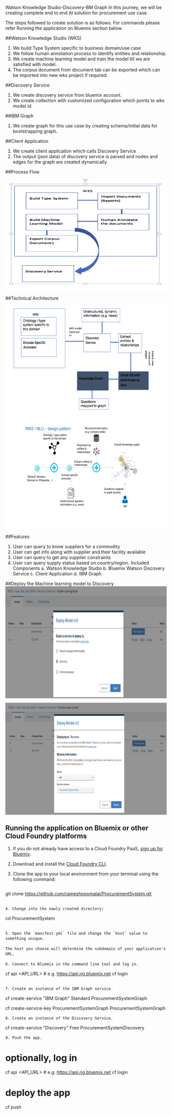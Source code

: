 
Watson Knowledge Studio-Discovery-BM Graph
In this journey, we will be creating complete end to end AI solution for procurement use case.

The steps followed to create solution is as follows. For commands please refer Running the application on Bluemix section below.

##Watson Knowledge Studio (WKS)
1. We build Type System specific to business domain/use case
2. We follow human annotation process to identify entities and relationship.
3. We create machine learning model and train the model till we are satisfied with model.
4. The corpus document from document tab can be exported which can be imported into new wks project if required.

##Discovery Service
1. We create discovery service from bluemix account.
2. We create collection with customized configuration which points to wks model id.

##IBM Graph
1. We create graph for this use case by creating schema/initial data for bootstrapping graph.

##Client Application
1. We create client application which calls Discovery Service
2. The output (json data) of discovery service is parsed and nodes and edges for the graph are created dynamically.


##Process Flow

<img src="images/Process flow for wks-discovery-graph.png" width="800" height="350" align="center">

##Technical Architecture

<img src="images/Technical Architecture.png" width="800" height="350" align="center">

<img src="images/Technical Architecture - 2.png" width="800" height="350" align="center">


##Features
1. User can query to know suppliers for a commodity
2. User can get info along with supplier and their facility available
3. User can query to get any supplier constraints
4. User can query supply status based on country/region.
Included Components
a. Watson Knowledge Studio
b. Bluemix Watson Discovery Service
c. Client Application
d. IBM Graph

##Deploy the Machine learning model to Discovery
<img src="images/Deploy wks model to discovery 1.png" width="800" height="350" align="center">

<img src="images/Deploy wks model to discovery 2.png" width="800" height="350" align="center">




## Running the application on Bluemix or other Cloud Foundry platforms

1. If you do not already have access to a Cloud Foundry PaaS, [sign up for Bluemix](https://console.ng.bluemix.net/registration/).

2. Download and install the [Cloud Foundry CLI](https://github.com/cloudfoundry/cli).

3. Clone the app to your local environment from your terminal using the following command:

   ```
git clone https://github.com/rameshpoomalai/ProcurementSystem.git
   ```

4. Change into the newly created directory:

   ```
cd ProcurementSystem
   ```

5. Open the `manifest.yml` file and change the `host` value to something unique.

   The host you choose will determine the subdomain of your application's URL.

6. Connect to Bluemix in the command line tool and log in.

   ```
cf api <API_URL> # e.g. https://api.ng.bluemix.net
cf login
   ```

7. Create an instance of the IBM Graph service.

   ```
cf create-service "IBM Graph" Standard ProcurementSystemGraph

cf create-service-key ProcurementSystemGraph ProcurementSystemGraph
   ```
8. Create an instance of the Discovery Service.

  ```
cf create-service "Discovery" Free ProcurementSystemDiscovery
  ```
9. Push the app.

  ```
# optionally, log in
cf api <API_URL> # e.g. https://api.ng.bluemix.net
cf login
# deploy the app
cf push

  ```
